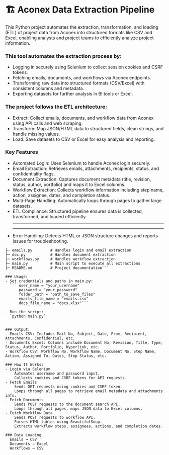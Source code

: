 # 🏗️ Aconex Data Extraction Pipeline

This Python project automates the extraction, transformation, 
and loading (ETL) of project data from Aconex into structured formats like CSV and Excel, 
enabling analysts and project teams to efficiently analyze project information.

### This tool automates the extraction process by:
- Logging in securely using Selenium to collect session cookies and CSRF tokens.
- Fetching emails, documents, and workflows via Aconex endpoints.
- Transforming raw data into structured formats (CSV/Excel) with consistent columns and metadata.
- Exporting datasets for further analysis in BI tools or Excel.

### The project follows the ETL architecture:
- Extract: Collect emails, documents, and workflow data from Aconex using API calls and web scraping.
- Transform: Map JSON/HTML data to structured fields, clean strings, and handle missing values.
- Load: Save datasets to CSV or Excel for easy analysis and reporting.

### Key Features
- Automated Login: Uses Selenium to handle Aconex login securely.
- Email Extraction: Retrieves emails, attachments, recipients, status, and confidentiality flags.
- Document Extraction: Captures document metadata (title, revision, status, author, portfolio) and maps it to Excel columns.
- Workflow Extraction: Collects workflow information including step name, action, assignee, dates, and completion status.
- Multi-Page Handling: Automatically loops through pages to gather large datasets.
- ETL Compliance: Structured pipeline ensures data is collected, transformed, and loaded efficiently.<hr><hr>
- Error Handling: Detects HTML or JSON structure changes and reports issues for troubleshooting.

```aconex_scraper/
├─ emails.py        # Handles login and email extraction
├─ doc.py           # Handles document extraction
├─ workflows.py     # Handles workflow extraction
├─ main.py          # Main script to execute all extractions
├─ README.md        # Project documentation```

### Usage:
- Set credentials and paths in main.py:
  ``` user_name = "your_username"
      password = "your_password"
      folder_path = "path_to_save_files"
      emails_file_name = "emails.csv"
      docs_file_name = "docs.xlsx"```

- Run the script:
  `python main.py`


### Output:
- Emails CSV: Includes Mail No, Subject, Date, From, Recipient, Attachments, Confidential, etc.
- Documents Excel: Columns include Document No, Revision, Title, Type, Status, Author, Portfolio, Hyperlink, etc.
- Workflow CSV: Workflow No, Workflow Name, Document No, Step Name, Action, Assigned To, Dates, Step Status, etc.

### How It Works:
- Login via Selenium
    Automates username and password input.
    Collects cookies and CSRF tokens for API requests.
- Fetch Emails
    Sends GET requests using cookies and CSRF token.
    Loops through all pages to retrieve email metadata and attachments info.
- Fetch Documents
    Sends POST requests to the document search API.
    Loops through all pages, maps JSON data to Excel columns.
- Fetch Workflow Data
    Sends POST requests to workflow API.
    Parses HTML tables using BeautifulSoup.
    Extracts workflow steps, assignees, actions, and completion dates.

### Data Loading
  Emails → CSV
  Documents → Excel
  Workflows → CSV
